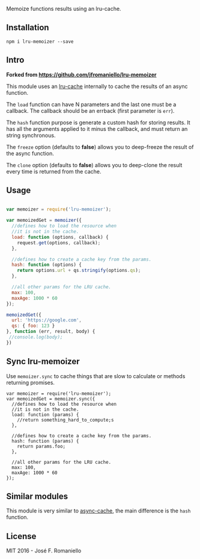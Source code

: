 Memoize functions results using an lru-cache.

## Installation

```
npm i lru-memoizer --save
```

## Intro

**Forked from https://github.com/jfromaniello/lru-memoizer**

This module uses an [lru-cache](https://github.com/isaacs/node-lru-cache) internally to cache the results of an async function.

The `load` function can have N parameters and the last one must be a callback. The callback should be an errback (first parameter is `err`).

The `hash` function purpose is generate a custom hash for storing results. It has all the arguments applied to it minus the callback, and must return an string synchronous.

The `freeze` option (defaults to **false**) allows you to deep-freeze the result of the async function.

The `clone` option (defaults to **false**) allows you to deep-clone the result every time is returned from the cache.

## Usage

```javascript

var memoizer = require('lru-memoizer');

var memoizedGet = memoizer({
  //defines how to load the resource when
  //it is not in the cache.
  load: function (options, callback) {
    request.get(options, callback);
  },

  //defines how to create a cache key from the params.
  hash: function (options) {
    return options.url + qs.stringify(options.qs);
  },

  //all other params for the LRU cache.
  max: 100,
  maxAge: 1000 * 60
});

memoizedGet({
  url: 'https://google.com',
  qs: { foo: 123 }
}, function (err, result, body) {
 //console.log(body);
})

```

## Sync lru-memoizer

Use `memoizer.sync` to cache things that are slow to calculate or methods returning promises.

```
var memoizer = require('lru-memoizer');
var memoizedGet = memoizer.sync({
  //defines how to load the resource when
  //it is not in the cache.
  load: function (params) {
    //return something_hard_to_compute;s
  },

  //defines how to create a cache key from the params.
  hash: function (params) {
    return params.foo;
  },

  //all other params for the LRU cache.
  max: 100,
  maxAge: 1000 * 60
});
```

## Similar modules

This module is very similar to [async-cache](https://github.com/isaacs/async-cache), the main difference is the `hash` function.

## License

MIT 2016 - José F. Romaniello
